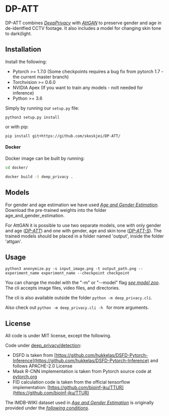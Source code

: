 # DP-ATT

DP-ATT combines [*DeepPrivacy*](https://github.com/hukkelas/DeepPrivacy)  with [*AttGAN*](https://github.com/elvisyjlin/AttGAN-PyTorch) to preserve gender and age in de-identfied CCTV footage. It also includes a model for changing skin tone to dark(light.


## Installation
Install the following: 
- Pytorch  >= 1.7.0 (Some checkpoints requires a bug fix from pytorch 1.7 - the current master branch)
- Torchvision >= 0.6.0
- NVIDIA Apex (If you want to train any models - nolt needed for inference)
- Python >= 3.6

Simply by running our `setup.py` file:

```
python3 setup.py install
```
or with pip:
```
pip install git+https://github.com/skoskjei/DP-ATT/
```

#### Docker

Docker image can be built by running:
```bash
cd docker/

docker build -t deep_privacy . 
```
## Models

For gender and age estimation we have used [*Age and Gender Estimation*](https://github.com/yu4u/age-gender-estimation). 
Download the pre-trained weights into the folder age_and_gender_estimation.

For AttGAN it is possible to use two separate models, one with only gender and age ([*DP-ATT*](https://drive.google.com/file/d/12EgVJlQ-btiMRWkPdqXHbAdSf9Tr8bFl/view)) and one with gender, age and skin tone ([*DP-ATT-S*](https://drive.google.com/file/d/1kVwggjaS6FdOg8hBgMkg9m7hbz86UwrW/view)). 
The trained models should be placed in a folder named 'output', inside the folder 'attgan'.

## Usage
```
python3 anonymize.py -s input_image.png -t output_path.png --experiment_name experiment_name --checkpoint checkpoint
```
You can change the model with the "-m" or "--model" flag [*see model zoo*](https://github.com/hukkelas/DeepPrivacy).
The cli accepts image files, video files, and directories.

The cli is also available outside the folder `python -m deep_privacy.cli`.

Also check out `python -m deep_privacy.cli -h ` for more arguments.

## License 

All code is under MIT license, except the following. 

Code under [deep_privacy/detection](deep_privacy/detection):
- DSFD is taken from [https://github.com/hukkelas/DSFD-Pytorch-Inference](https://github.com/hukkelas/DSFD-Pytorch-Inference) and follows APACHE-2.0 License
- Mask R-CNN implementation is taken from Pytorch source code at [pytorch.org](https://pytorch.org/docs/master/torchvision/models.html#object-detection-instance-segmentation-and-person-keypoint-detection)
- FID calculation code is taken from the official tensorflow implementation: [https://github.com/bioinf-jku/TTUR](https://github.com/bioinf-jku/TTUR)

The IMDB-WIKI dataset used in [*Age and Gender Estimation*](https://github.com/yu4u/age-gender-estimation) is originally provided under the [*following conditions*](https://data.vision.ee.ethz.ch/cvl/rrothe/imdb-wiki/).




